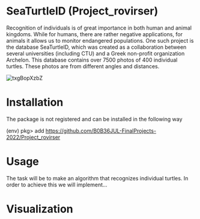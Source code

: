 # SeaTurtleID (Project_rovirser)

Recognition of individuals is of great importance in both human and animal kingdoms. While for humans, there are rather negative applications, for animals it allows us to monitor endangered populations. One such project is the database SeaTurtleID, which was created as a collaboration between several universities (including CTU) and a Greek non-profit organization Archelon. This database contains over 7500 photos of 400 individual turtles. These photos are from different angles and distances.

![txgBopXzbZ](https://user-images.githubusercontent.com/48201628/216266633-7be3324b-9e6a-4550-a770-e8e8f983038d.jpg)

# Installation

The package is not registered and can be installed in the following way

(env) pkg> add https://github.com/B0B36JUL-FinalProjects-2022/Project_rovirser

# Usage

The task will be to make an algorithm that recognizes individual turtles. In order to achieve this we will implement...

# Visualization
